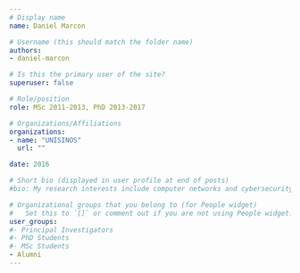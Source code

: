 ```yaml
---
# Display name
name: Daniel Marcon

# Username (this should match the folder name)
authors:
- daniel-marcon

# Is this the primary user of the site?
superuser: false

# Role/position
role: MSc 2011-2013, PhD 2013-2017

# Organizations/Affiliations
organizations:
- name: "UNISINOS"
  url: ""

date: 2016

# Short bio (displayed in user profile at end of posts)
#bio: My research interests include computer networks and cybersecurity.

# Organizational groups that you belong to (for People widget)
#   Set this to `[]` or comment out if you are not using People widget.
user_groups:
#- Principal Investigators
#- PhD Students
#- MSc Students
- Alumni
---
```

